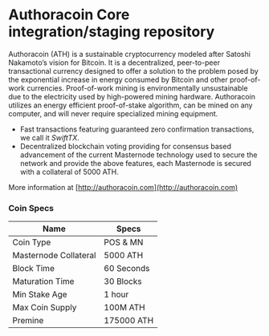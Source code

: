 Authoracoin Core integration/staging repository
=================================================

Authoracoin (ATH) is a sustainable cryptocurrency modeled after Satoshi Nakamoto’s vision for Bitcoin. It is a decentralized, peer-to-peer transactional currency designed to offer a solution to the problem posed by the exponential increase in energy consumed by Bitcoin and other proof-of-work currencies. Proof-of-work mining is environmentally unsustainable due to the electricity used by high-powered mining hardware. Authoracoin utilizes an energy efficient proof-of-stake algorithm, can be mined on any computer, and will never require specialized mining equipment.

- Fast transactions featuring guaranteed zero confirmation transactions, we call it _SwiftTX_.
- Decentralized blockchain voting providing for consensus based advancement of the current Masternode
  technology used to secure the network and provide the above features, each Masternode is secured
  with a collateral of 5000 ATH.

More information at [http://authoracoin.com](http://authoracoin.com)

### Coin Specs
| **Name** | **Specs**  |
|------------------|------------------|
| Coin Type                   | POS & MN      |
| Masternode Collateral       | 5000 ATH      |
| Block Time                  | 60 Seconds    |
| Maturation Time             | 30 Blocks     |
| Min Stake Age               | 1 hour        |
| Max Coin Supply             | 100M ATH      |
| Premine                     | 175000  ATH   |
